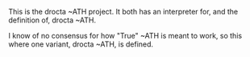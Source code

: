 This is the drocta ~ATH project.
It both has an interpreter for, and the definition of, drocta ~ATH.

I know of no consensus for how "True" ~ATH is meant to work, so this where one variant, drocta ~ATH, is defined.